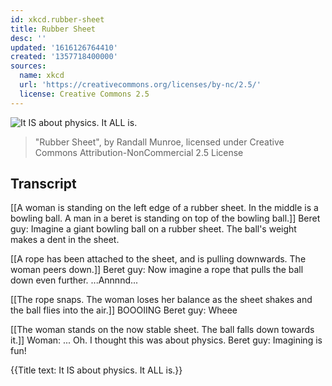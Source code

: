 ```yaml
---
id: xkcd.rubber-sheet
title: Rubber Sheet
desc: ''
updated: '1616126764410'
created: '1357718400000'
sources:
  name: xkcd
  url: 'https://creativecommons.org/licenses/by-nc/2.5/'
  license: Creative Commons 2.5
---
```

![It IS about physics. It ALL is.](https://imgs.xkcd.com/comics/rubber_sheet.png)
> "Rubber Sheet", by Randall Munroe, licensed under Creative Commons Attribution-NonCommercial 2.5 License

## Transcript
[[A woman is standing on the left edge of a rubber sheet. In the middle is a bowling ball. A man in a beret is standing on top of the bowling ball.]]
Beret guy: Imagine a giant bowling ball on a rubber sheet. The ball's weight makes a dent in the sheet. 

[[A rope has been attached to the sheet, and is pulling downwards. The woman peers down.]]
Beret guy: Now imagine a rope that pulls the ball down even further. ...Annnnd...

[[The rope snaps. The woman loses her balance as the sheet shakes and the ball flies into the air.]]
BOOOIING
Beret guy: Wheee

[[The woman stands on the now stable sheet. The ball falls down towards it.]]
Woman: ... Oh. I thought this was about physics. 
Beret guy: Imagining is fun! 

{{Title text: It IS about physics. It ALL is.}}
